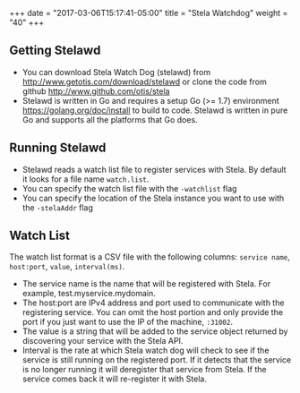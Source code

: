 +++
date = "2017-03-06T15:17:41-05:00"
title = "Stela Watchdog"
weight = "40"
+++

## Getting Stelawd
- You can download Stela Watch Dog (stelawd) from <http://www.getotis.com/download/stelawd> or clone the code from github <http://www.github.com/otis/stela>
- Stelawd is written in Go and requires a setup Go (>= 1.7) environment <https://golang.org/doc/install> to build to code.  Stelawd is written in pure Go and supports all the platforms that Go does.

## Running Stelawd
- Stelawd reads a watch list file to register services with Stela.  By default it looks for a file name `watch.list`.
- You can specify the watch list file with the `-watchlist` flag
- You can specify the location of the Stela instance you want to use with the `-stelaAddr` flag

## Watch List
The watch list format is a CSV file with the following columns: `service name`, `host:port`, `value`, `interval(ms)`.

- The service name is the name that will be registered with Stela. For example, test.myservice.mydomain.
- The host:port are IPv4 address and port used to communicate with the registering service.  You can omit the host portion and only provide the port if you just want to use the IP of the machine, `:31002`.  
- The value is a string that will be added to the service object returned by discovering your service with the Stela API.  
- Interval is the rate at which Stela watch dog will check to see if the service is still running on the registered port.  If it detects that the service is no longer running it will deregister that service from Stela.  If the service comes back it will re-register it with Stela.
